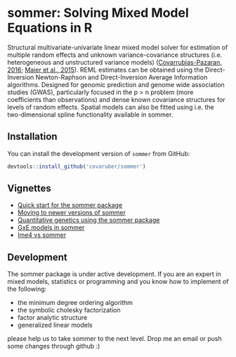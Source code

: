 # sommer: Solving Mixed Model Equations in R

Structural multivariate-univariate linear mixed model solver for estimation of multiple random effects and unknown variance-covariance structures (i.e. heterogeneous and unstructured variance models) ([Covarrubias-Pazaran, 2016](https://doi.org/10.1371/journal.pone.0156744); [Maier et al., 2015](https://doi.org/10.1016/j.ajhg.2014.12.006)). REML estimates can be obtained using the Direct-Inversion Newton-Raphson and Direct-Inversion Average Information algorithms. Designed for genomic prediction and genome wide association studies (GWAS), particularly focused in the p > n problem (more coefficients than observations) and dense known covariance structures for levels of random effects. Spatial models can also be fitted using i.e. the two-dimensional spline functionality available in sommer.

## Installation

You can install the development version of `sommer` from GitHub:

``` r
devtools::install_github('covaruber/sommer')
```

## Vignettes

 - [Quick start for the sommer package](https://cran.r-project.org/package=sommer/vignettes/v1.sommer.quick.start.pdf)
 - [Moving to newer versions of sommer](https://cran.r-project.org/package=sommer/vignettes/v2.sommer.changes.and.faqs.pdf)
 - [Quantitative genetics using the sommer package](https://cran.r-project.org/package=sommer/vignettes/v3.sommer.qg.pdf)
 - [GxE models in sommer](https://cran.r-project.org/package=sommer/vignettes/v4.sommer.gxe.pdf)
 - [lme4 vs sommer](https://cran.r-project.org/package=sommer/vignettes/v5.sommer.vs.lme4.pdf)
 
## Development

The sommer package is under active development. If you are an expert in mixed models, statistics or programming and you know how to implement of the following:

+ the minimum degree ordering algorithm 
+ the symbolic cholesky factorization
+ factor analytic structure
+ generalized linear models

please help us to take sommer to the next level. Drop me an email or push some changes through github :)  
